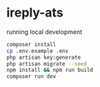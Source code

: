 # ireply-ats

running local development

```bash
composer install
cp .env.example .env
php artisan key:generate
php artisan migrate --seed
npm install && npm run build
composer run dev
```
